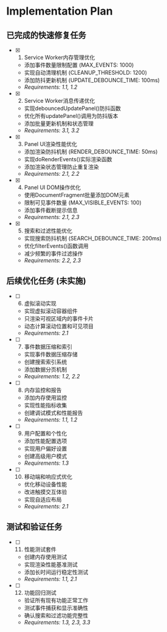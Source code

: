 # Implementation Plan

## 已完成的快速修复任务

- [x] 1. Service Worker内存管理优化
  - 添加事件数量限制配置 (MAX_EVENTS: 1000)
  - 实现自动清理机制 (CLEANUP_THRESHOLD: 1200)
  - 添加防抖更新机制 (UPDATE_DEBOUNCE_TIME: 100ms)
  - _Requirements: 1.1, 1.2_

- [x] 2. Service Worker消息传递优化
  - 实现debouncedUpdatePanel()防抖函数
  - 优化所有updatePanel()调用为防抖版本
  - 添加批量更新机制和状态管理
  - _Requirements: 3.1, 3.2_

- [x] 3. Panel UI渲染性能优化
  - 添加渲染防抖机制 (RENDER_DEBOUNCE_TIME: 50ms)
  - 实现doRenderEvents()实际渲染函数
  - 添加渲染状态管理防止重复渲染
  - _Requirements: 2.1, 2.2_

- [x] 4. Panel UI DOM操作优化
  - 使用DocumentFragment批量添加DOM元素
  - 限制可见事件数量 (MAX_VISIBLE_EVENTS: 100)
  - 添加事件截断提示信息
  - _Requirements: 2.1, 2.3_

- [x] 5. 搜索和过滤性能优化
  - 实现搜索防抖机制 (SEARCH_DEBOUNCE_TIME: 200ms)
  - 优化filterEvents()函数调用
  - 减少频繁的事件过滤操作
  - _Requirements: 2.2, 2.3_

## 后续优化任务 (未实施)

- [ ] 6. 虚拟滚动实现
  - 实现虚拟滚动容器组件
  - 只渲染可视区域内的事件卡片
  - 动态计算滚动位置和可见项目
  - _Requirements: 2.1_

- [ ] 7. 事件数据压缩和索引
  - 实现事件数据压缩存储
  - 创建搜索索引系统
  - 添加数据分页机制
  - _Requirements: 1.2, 2.2_

- [ ] 8. 内存监控和报告
  - 添加内存使用监控
  - 实现性能指标收集
  - 创建调试模式和性能报告
  - _Requirements: 1.1, 1.2_

- [ ] 9. 用户配置和个性化
  - 添加性能配置选项
  - 实现用户偏好设置
  - 创建高级用户模式
  - _Requirements: 1.3_

- [ ] 10. 移动端和响应式优化
  - 优化移动设备性能
  - 改进触摸交互体验
  - 实现自适应布局
  - _Requirements: 2.1_

## 测试和验证任务

- [ ] 11. 性能测试套件
  - 创建内存使用测试
  - 实现渲染性能基准测试
  - 添加长时间运行稳定性测试
  - _Requirements: 1.1, 2.1_

- [ ] 12. 功能回归测试
  - 验证所有现有功能正常工作
  - 测试事件捕获和显示准确性
  - 确认搜索和过滤功能完整性
  - _Requirements: 1.3, 2.3, 3.3_